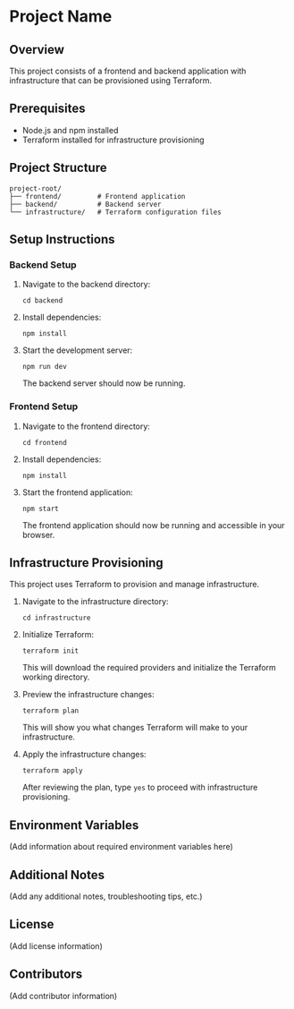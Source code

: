# Project Name

## Overview
This project consists of a frontend and backend application with infrastructure that can be provisioned using Terraform.

## Prerequisites
- Node.js and npm installed
- Terraform installed for infrastructure provisioning

## Project Structure
```
project-root/
├── frontend/         # Frontend application
├── backend/          # Backend server 
└── infrastructure/   # Terraform configuration files
```

## Setup Instructions

### Backend Setup
1. Navigate to the backend directory:
   ```
   cd backend
   ```

2. Install dependencies:
   ```
   npm install
   ```

3. Start the development server:
   ```
   npm run dev
   ```
   The backend server should now be running.

### Frontend Setup
1. Navigate to the frontend directory:
   ```
   cd frontend
   ```

2. Install dependencies:
   ```
   npm install
   ```

3. Start the frontend application:
   ```
   npm start
   ```
   The frontend application should now be running and accessible in your browser.

## Infrastructure Provisioning
This project uses Terraform to provision and manage infrastructure.

1. Navigate to the infrastructure directory:
   ```
   cd infrastructure
   ```

2. Initialize Terraform:
   ```
   terraform init
   ```
   This will download the required providers and initialize the Terraform working directory.

3. Preview the infrastructure changes:
   ```
   terraform plan
   ```
   This will show you what changes Terraform will make to your infrastructure.

4. Apply the infrastructure changes:
   ```
   terraform apply
   ```
   After reviewing the plan, type `yes` to proceed with infrastructure provisioning.

## Environment Variables
(Add information about required environment variables here)

## Additional Notes
(Add any additional notes, troubleshooting tips, etc.)

## License
(Add license information)

## Contributors
(Add contributor information)
